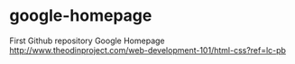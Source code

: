 # google-homepage
First Github repository
Google Homepage
http://www.theodinproject.com/web-development-101/html-css?ref=lc-pb